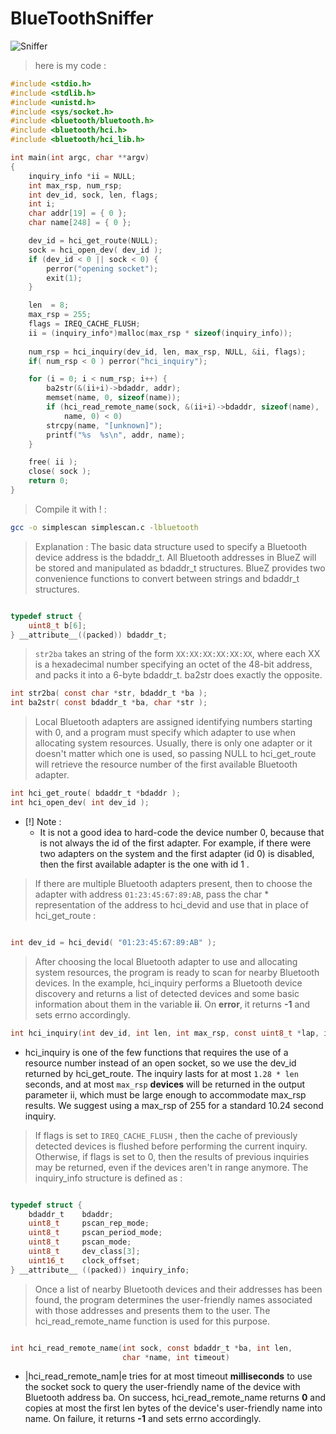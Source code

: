 # BlueToothSniffer


<img src="https://i.ibb.co/8Pmwgch/sniff-bluetooth.png" alt="Sniffer">


> here is my code : 
```c
#include <stdio.h>
#include <stdlib.h>
#include <unistd.h>
#include <sys/socket.h>
#include <bluetooth/bluetooth.h>
#include <bluetooth/hci.h>
#include <bluetooth/hci_lib.h>

int main(int argc, char **argv)
{
    inquiry_info *ii = NULL;
    int max_rsp, num_rsp;
    int dev_id, sock, len, flags;
    int i;
    char addr[19] = { 0 };
    char name[248] = { 0 };

    dev_id = hci_get_route(NULL);
    sock = hci_open_dev( dev_id );
    if (dev_id < 0 || sock < 0) {
        perror("opening socket");
        exit(1);
    }

    len  = 8;
    max_rsp = 255;
    flags = IREQ_CACHE_FLUSH;
    ii = (inquiry_info*)malloc(max_rsp * sizeof(inquiry_info));
    
    num_rsp = hci_inquiry(dev_id, len, max_rsp, NULL, &ii, flags);
    if( num_rsp < 0 ) perror("hci_inquiry");

    for (i = 0; i < num_rsp; i++) {
        ba2str(&(ii+i)->bdaddr, addr);
        memset(name, 0, sizeof(name));
        if (hci_read_remote_name(sock, &(ii+i)->bdaddr, sizeof(name), 
            name, 0) < 0)
        strcpy(name, "[unknown]");
        printf("%s  %s\n", addr, name);
    }

    free( ii );
    close( sock );
    return 0;
}
```
> Compile it with ! :
```bash
gcc -o simplescan simplescan.c -lbluetooth
```
> Explanation : The basic data structure used to specify a Bluetooth device address is the bdaddr_t. All Bluetooth addresses in BlueZ will be stored and manipulated as bdaddr_t structures. BlueZ provides two convenience functions to convert between strings and bdaddr_t structures. 
```c

typedef struct {
	uint8_t b[6];
} __attribute__((packed)) bdaddr_t;
```
> `str2ba` takes an string of the form `XX:XX:XX:XX:XX:XX`, where each XX is a hexadecimal number specifying an octet of the 48-bit address, and packs it into a 6-byte bdaddr_t. ba2str does exactly the opposite. 
```c
int str2ba( const char *str, bdaddr_t *ba );
int ba2str( const bdaddr_t *ba, char *str );
```
> Local Bluetooth adapters are assigned identifying numbers starting with 0, and a program must specify which adapter to use when allocating system resources. Usually, there is only one adapter or it doesn't matter which one is used, so passing NULL to hci_get_route will retrieve the resource number of the first available Bluetooth adapter. 
```c
int hci_get_route( bdaddr_t *bdaddr );
int hci_open_dev( int dev_id );
```
- [!] Note : 
  - It is not a good idea to hard-code the device number 0, because that is not always the id of the first adapter. For example, if there were two adapters on the system and the first adapter (id 0) is disabled, then the first available adapter is the one with id 1 .
  
> If there are multiple Bluetooth adapters present, then to choose the adapter with address `01:23:45:67:89:AB`, pass the char * representation of the address to hci_devid and use that in place of hci_get_route :
```c

int dev_id = hci_devid( "01:23:45:67:89:AB" );
```

> After choosing the local Bluetooth adapter to use and allocating system resources, the program is ready to scan for nearby Bluetooth devices. In the example, hci_inquiry performs a Bluetooth device discovery and returns a list of detected devices and some basic information about them in the variable __ii__. On __error__, it returns __-1__ and sets errno accordingly. 
```c
int hci_inquiry(int dev_id, int len, int max_rsp, const uint8_t *lap, inquiry_info **ii, long flags);
```
- hci_inquiry is one of the few functions that requires the use of a resource number instead of an open socket, so we use the dev_id returned by hci_get_route. The inquiry lasts for at most `1.28 * len` seconds, and at most `max_rsp` __devices__ will be returned in the output parameter ii, which must be large enough to accommodate max_rsp results. We suggest using a max_rsp of 255 for a standard 10.24 second inquiry. 
> If flags is set to `IREQ_CACHE_FLUSH` , then the cache of previously detected devices is flushed before performing the current inquiry. Otherwise, if flags is set to 0, then the results of previous inquiries may be returned, even if the devices aren't in range anymore.
The inquiry_info structure is defined as :
```c

typedef struct {
    bdaddr_t    bdaddr;
    uint8_t     pscan_rep_mode;
    uint8_t     pscan_period_mode;
    uint8_t     pscan_mode;
    uint8_t     dev_class[3];
    uint16_t    clock_offset;
} __attribute__ ((packed)) inquiry_info;
```
> Once a list of nearby Bluetooth devices and their addresses has been found, the program determines the user-friendly names associated with those addresses and presents them to the user. The hci_read_remote_name function is used for this purpose. 
```c

int hci_read_remote_name(int sock, const bdaddr_t *ba, int len, 
                         char *name, int timeout)
```
- |hci_read_remote_nam|e tries for at most timeout __milliseconds__ to use the socket sock to query the user-friendly name of the device with Bluetooth address ba. On success, hci_read_remote_name returns __0__ and copies at most the first len bytes of the device's user-friendly name into name. On failure, it returns __-1__ and sets errno accordingly. 
